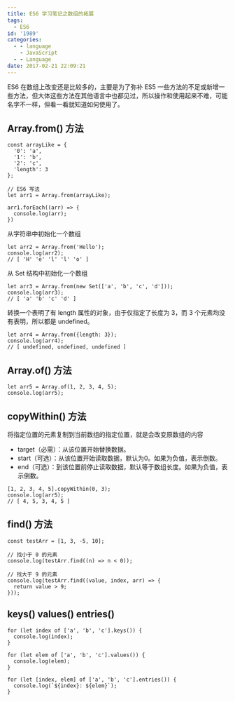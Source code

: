 ```yaml
---
title: ES6 学习笔记之数组的拓展
tags:
  - ES6
id: '1989'
categories:
  - - language
    - JavaScript
  - - Language
date: 2017-02-21 22:09:21
---
```


ES6 在数组上改变还是比较多的，主要是为了弥补 ES5 一些方法的不足或新增一些方法，但大体这些方法在其他语言中也都见过，所以操作和使用起来不难，可能名字不一样，但看一看就知道如何使用了。
<!-- more -->
## Array.from() 方法

```
const arrayLike = {
  '0': 'a',
  '1': 'b',
  '2': 'c',
  'length': 3
};

// ES6 写法
let arr1 = Array.from(arrayLike);

arr1.forEach((arr) => {
  console.log(arr);
})
```

从字符串中初始化一个数组

```
let arr2 = Array.from('Hello');
console.log(arr2);
// [ 'H' 'e' 'l' 'l' 'o' ]
```

从 Set 结构中初始化一个数组

```
let arr3 = Array.from(new Set(['a', 'b', 'c', 'd']));
console.log(arr3);
// [ 'a' 'b' 'c' 'd' ]
```

转换一个表明了有 length 属性的对象，由于仅指定了长度为 3，而 3 个元素均没有表明，所以都是 undefined。

```
let arr4 = Array.from({length: 3});
console.log(arr4);
// [ undefined, undefined, undefined ]
```

## Array.of() 方法

```
let arr5 = Array.of(1, 2, 3, 4, 5);
console.log(arr5);
```

## copyWithin() 方法

将指定位置的元素复制到当前数组的指定位置，就是会改变原数组的内容

*   target（必需）：从该位置开始替换数据。
*   start（可选）：从该位置开始读取数据，默认为0。如果为负值，表示倒数。
*   end（可选）：到该位置前停止读取数据，默认等于数组长度。如果为负值，表示倒数。

```
[1, 2, 3, 4, 5].copyWithin(0, 3);
console.log(arr5);
// [ 4, 5, 3, 4, 5 ]
```

## find() 方法

```
const testArr = [1, 3, -5, 10];

// 找小于 0 的元素
console.log(testArr.find((n) => n < 0));

// 找大于 9 的元素
console.log(testArr.find((value, index, arr) => {
  return value > 9;
}));
```

## keys() values() entries()

```
for (let index of ['a', 'b', 'c'].keys()) {
  console.log(index);
}

for (let elem of ['a', 'b', 'c'].values()) {
  console.log(elem);
}

for (let [index, elem] of ['a', 'b', 'c'].entries()) {
  console.log(`${index}: ${elem}`);
}
```